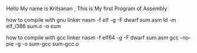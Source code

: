 Hello My name is Kritsanan , This is My first Program of Assembly

how to compile with gnu linker
nasm -f elf -g -F dwarf sum.asm
ld -m elf_i386 sum.o -o sum

how to compile with gcc linker
nasm -f elf64 -g -F dwarf sum.asm
gcc -no-pie -g -o sum-gcc sum-gcc.o 
